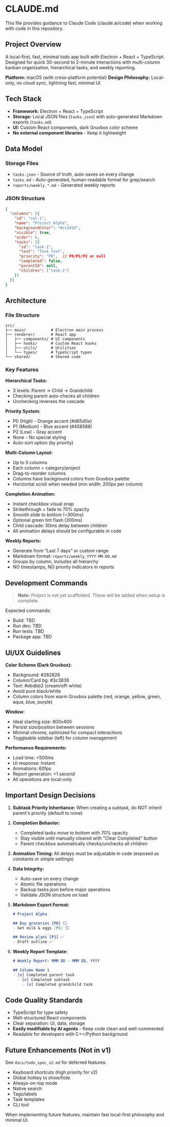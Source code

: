 # CLAUDE.md

This file provides guidance to Claude Code (claude.ai/code) when working with code in this repository.

## Project Overview

A local-first, fast, minimal todo app built with Electron + React + TypeScript. Designed for quick 30-second to 2-minute interactions with multi-column kanban organization, hierarchical tasks, and weekly reporting.

**Platform:** macOS (with cross-platform potential)
**Design Philosophy:** Local-only, no cloud sync, lightning fast, minimal UI

## Tech Stack

- **Framework:** Electron + React + TypeScript
- **Storage:** Local JSON files (`tasks.json`) with auto-generated Markdown exports (`tasks.md`)
- **UI:** Custom React components, dark Gruvbox color scheme
- **No external component libraries** - Keep it lightweight

## Data Model

### Storage Files
- `tasks.json` - Source of truth, auto-saves on every change
- `tasks.md` - Auto-generated, human-readable format for grep/search
- `reports/weekly_*.md` - Generated weekly reports

### JSON Structure
```json
{
  "columns": [{
    "id": "col-1",
    "name": "Project Alpha",
    "backgroundColor": "#cc241d",
    "visible": true,
    "order": 0,
    "tasks": [{
      "id": "task-1",
      "text": "Task text",
      "priority": "P0",  // P0/P1/P2 or null
      "completed": false,
      "parentId": null,
      "children": ["task-2"]
    }]
  }]
}
```

## Architecture

### File Structure
```
src/
├── main/           # Electron main process
├── renderer/       # React app
│   ├── components/ # UI components
│   ├── hooks/      # Custom React hooks
│   ├── utils/      # Utilities
│   └── types/      # TypeScript types
└── shared/         # Shared code
```

### Key Features

**Hierarchical Tasks:**
- 3 levels: Parent → Child → Grandchild
- Checking parent auto-checks all children
- Unchecking reverses the cascade

**Priority System:**
- P0 (High) - Orange accent (#d65d0e)
- P1 (Medium) - Blue accent (#458588)
- P2 (Low) - Gray accent
- None - No special styling
- Auto-sort option (by priority)

**Multi-Column Layout:**
- Up to 5 columns
- Each column = category/project
- Drag-to-reorder columns
- Columns have background colors from Gruvbox palette
- Horizontal scroll when needed (min width: 200px per column)

**Completion Animation:**
- Instant checkbox visual snap
- Strikethrough + fade to 70% opacity
- Smooth slide to bottom (~300ms)
- Optional green tint flash (200ms)
- Child cascade: 50ms delay between children
- All animation delays should be configurable in code

**Weekly Reports:**
- Generate from "Last 7 days" or custom range
- Markdown format: `reports/weekly_YYYY-MM-DD.md`
- Groups by column, includes all hierarchy
- NO timestamps, NO priority indicators in reports

## Development Commands

> **Note:** Project is not yet scaffolded. These will be added when setup is complete.

Expected commands:
- Build: TBD
- Run dev: TBD
- Run tests: TBD
- Package app: TBD

## UI/UX Guidelines

**Color Scheme (Dark Gruvbox):**
- Background: #282828
- Column/Card bg: #3c3836
- Text: #ebdbb2 (cream/off-white)
- Avoid pure black/white
- Column colors from warm Gruvbox palette (red, orange, yellow, green, aqua, blue, purple)

**Window:**
- Ideal starting size: 800x400
- Persist size/position between sessions
- Minimal chrome, optimized for compact interactions
- Toggleable sidebar (left) for column management

**Performance Requirements:**
- Load time: <500ms
- UI response: Instant
- Animations: 60fps
- Report generation: <1 second
- All operations are local-only

## Important Design Decisions

1. **Subtask Priority Inheritance:** When creating a subtask, do NOT inherit parent's priority (default to none)

2. **Completion Behavior:**
   - Completed tasks move to bottom with 70% opacity
   - Stay visible until manually cleared with "Clear Completed" button
   - Parent checkbox automatically checks/unchecks all children

3. **Animation Timing:** All delays must be adjustable in code (exposed as constants or simple settings)

4. **Data Integrity:**
   - Auto-save on every change
   - Atomic file operations
   - Backup tasks.json before major operations
   - Validate JSON structure on load

5. **Markdown Export Format:**
   ```markdown
   # Project Alpha

   ## Buy groceries [P0] ⬜
   - Get milk & eggs [P1] ⬜

   ## Review plans [P1] ✅
   - Draft outline ✅
   ```

6. **Weekly Report Template:**
   ```markdown
   # Weekly Report: MMM DD - MMM DD, YYYY

   ## Column Name 1
   - [x] Completed parent task
     - [x] Completed subtask
       - [x] Completed grandchild task
   ```

## Code Quality Standards

- TypeScript for type safety
- Well-structured React components
- Clear separation: UI, data, storage
- **Easily modifiable by AI agents** - Keep code clean and well-commented
- Readable for developers with C++/Python background

## Future Enhancements (Not in v1)

See `docs/todo_spec_v2.md` for deferred features:
- Keyboard shortcuts (high priority for v2)
- Global hotkey to show/hide
- Always-on-top mode
- Native search
- Tags/labels
- Task templates
- CLI tool

When implementing future features, maintain fast local-first philosophy and minimal UI.
